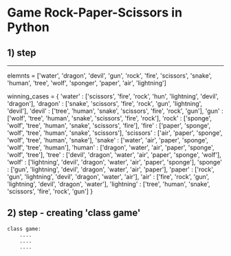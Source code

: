 # Game Rock-Paper-Scissors in Python


## 1) step
  --------------------------------------------------------------------
  elemnts = ['water', 'dragon', 'devil', 'gun', 'rock', 'fire', 'scissors', 'snake', 'human', 'tree', 'wolf', 'sponger', 'paper', 'air', 'lightning']

  
  
  winning_cases = {
    'water' : ['scissors', 'fire', 'rock', 'hun', 'lightning', 'devil', 'dragon'],
    'dragon' : ['snake', 'scissors', 'fire', 'rock', 'gun', 'lightning', 'devil'],
    'devil' : ['tree', 'human', 'snake', 'scissors', 'fire', 'rock', 'gun'],
    'gun' : ['wolf', 'tree', 'human', 'snake', 'scissors', 'fire', 'rock'],
    'rock' : ['sponge', 'wolf', 'tree', 'human', 'snake', 'scissors', 'fire'],
    'fire' : ['paper', 'sponge', 'wolf', 'tree', 'human', 'snake', 'scissors'],
    'scissors' : ['air', 'paper', 'sponge', 'wolf', 'tree', 'human', 'snake'],
    'snake' : ['water', 'air', 'paper', 'sponge', 'wolf', 'tree', 'human'],
    'human' : ['dragon', 'water', 'air', 'paper', 'sponge', 'wolf', 'tree'],
    'tree' : ['devil', 'dragon', 'water', 'air', 'paper', 'sponge', 'wolf'],
    'wolf' : ['lightning', 'devil', 'dragon', 'water', 'air', 'paper', 'sponge'],
    'sponge' : ['gun', 'lightning', 'devil', 'dragon', 'water', 'air', 'paper'],
    'paper' : ['rock', 'gun', 'lightning', 'devil', 'dragon', 'water', 'air'],
    'air' : ['fire', 'rock', 'gun', 'lightning', 'devil', 'dragon', 'water'],
    'lightning' : ['tree', 'human', 'snake', 'scissors', 'fire', 'rock', 'gun']
}

## 2) step - creating 'class game'
    class game:
        ....
        ....
        ....
